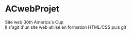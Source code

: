 # ACwebProjet
Site web 36th America's Cup <br>
Il s'agit d'un site web utilisé en formation HTML/CSS puis git
